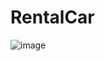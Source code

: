 # RentalCar

![image](https://github.com/user-attachments/assets/cf6fcdb3-b8b9-4662-8013-fd77f1d4715d)


